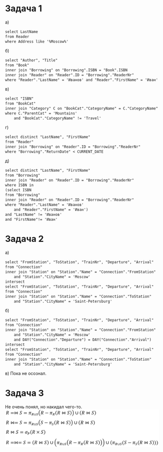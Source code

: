 ﻿# Задача 1
а)

    select LastName
    from Reader
    where Address like '%Moscow%'

б)

    select "Author", "Title"
    from "Book"
    inner join "Borrowing" on "Borrowing".ISBN = "Book".ISBN
    inner join "Reader" on "Reader".ID = "Borrowing"."ReaderNr"
    where "Reader"."LastName" = 'Иванов' and "Reader"."FirstName" = 'Иван'

в) 

    select "ISBN"
    from "BookCat"
    inner join "Category" C on "BookCat"."CategoryName" = C."CategoryName"
    where C."ParentCat" = 'Mountains'
        and "BookCat"."CategoryName" != 'Travel'
г)

    select distinct "LastName", "FirstName"
    from "Reader"
    inner join "Borrowing" on "Reader".ID = "Borrowing"."ReaderNr"
    where "Borrowing"."ReturnDate" < CURRENT_DATE
д)

    select distinct "LastName", "FirstName"
    from "Borrowing"
    inner join "Reader" on "Reader".ID = "Borrowing"."ReaderNr"
    where ISBN in
    (select ISBN
    from "Borrowing"
    inner join "Reader" on "Reader".ID = "Borrowing"."ReaderNr"
    where "Reader"."LastName" = 'Иванов'
    	and "Reader"."FirstName" = 'Иван')
    and "LastName" != 'Иванов'
    and "FirstName"!= 'Иван'
# Задача 2
а)

    select "FromStation", "ToStation", "TrainNr", "Departure", "Arrival"
    from "Connection"
    inner join "Station" on "Station"."Name" = "Connection"."FromStation"
        and "Station"."CityName" = 'Moscow'
    intersect
    select "FromStation", "ToStation", "TrainNr", "Departure", "Arrival"
    from "Connection"
    inner join "Station" on "Station"."Name" = "Connection"."ToStation"
        and "Station"."CityName" = 'Saint-Petersburg'
б)

    select "FromStation", "ToStation", "TrainNr", "Departure", "Arrival"
    from "Connection"
    inner join "Station" on "Station"."Name" = "Connection"."FromStation"
        and "Station"."CityName" = 'Moscow'
        and DAY("Connection"."Departure") = DAY("Connection"."Arrival")
    intersect
    select "FromStation", "ToStation", "TrainNr", "Departure", "Arrival"
    from "Connection"
    inner join "Station" on "Station"."Name" = "Connection"."ToStation"
        and "Station"."CityName" = 'Saint-Petersburg'
в) Пока не осознал.
# Задача 3
Не очень понял, но накидал чего-то.<br>
<code>![3](/Practice%204/Sinenko_Arseniy_BPI197/img/3.JPG "3")
</code><br>
